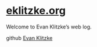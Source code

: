 # [eklitzke.org](https://eklitzke.org/)

Welcome to Evan Klitzke’s web log.



github [Evan Klitzke](https://github.com/eklitzke)